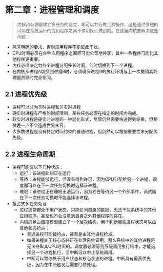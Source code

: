 # 第二章：进程管理和调度
   > 内核和处理器建立多任务的错觉，即可以并行做几种操作，这是通过很短的间隔在系统运行的应用程序之间不停切换而做到的。在这里内核要解决这些问题：
   * 除非明确的要求，否则应用程序不能彼此干扰。
   * CPU时间必须在各种应用程序之间尽可能公司地共享，其中一些程序可能比其他程序更重要。
   * 内核必须决定为各个进程分配多长时间，何时切换到下一个进程。
   * 在内核从进程A切换到进程B时，必须确保进程B的执行环境与上一次撤销其处理器资源时完全相同。
## 2.1 进程优先级
   * 进程可以分为实时进程和非实时进程
   * 硬实时进程有严格的时间限制，某些任务必须在指定的时间内完成。
   * 软实时进程是硬实时进程的一种弱化形式，尽管仍然需要快速得到结果，但稍微晚一点不会造成世界末日。
   * 大多数进程是没有特定时间约束的普通进程，但仍然可以根据重要性来分配优先级。
## 2.2 进程生命周期
   * 进程可能有以下几种状态：
      * 运行：该进程此刻正在运行
      * 等待：进程能够运行，但没有得到许可，因为CPU分配给另一个进程，调度器可以在下一次任务切换时选择该进程。
      * 睡眠：该进程正在睡眠无法运行，因为它在等待另一个外部事件，调试器在下一次任务切换时不能选择该进程。
   * 抢占式多任务处理
      * 进程通常都处于用户状态，只能访问自身的数据，无法干扰系统中的其他应用程序，甚至也不会注意到自身之外其他程序的存在。
      * 内核的抢占调度模型建立了一个层次结构，用于判断哪些进程状态可以由其他状态抢占：
         * 普通进程可能被抢占，甚至是由其他进程抢点。
         * 如果进程处于核心态并正在处理系统调用，那么系统中的其他进程是无法夺取其CPU时间的。调度器必须等到系统调用执行结束，才能选择另一个进程执行，但中断可以中止系统调用。
         * 中断可以暂停处于用户状态和核心状态的进程。中断具有最高优先级，因为在中断触发后需要尽快处理。
    
